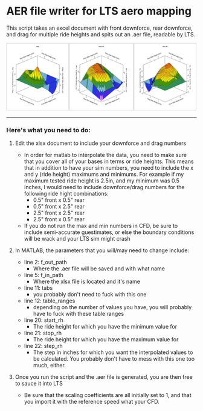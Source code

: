 
# AER file writer for LTS aero mapping

This script takes an excel document with front downforce, rear downforce, and drag for multiple ride heights and spits out an .aer file, readable by LTS.

![aero_map](maps.jpg)

---

### Here's what you need to do:

 1. Edit the xlsx document to include your downforce and drag numbers
	 * In order for matlab to interpolate the data, you need to make sure that you cover all of your bases in terms or ride heights. This means that in addition to have your sim numbers, you need to include the x and y (ride height) maximums and minimums. For example if my maximum tested ride height is 2.5in, and my minimum was 0.5 inches, I would need to include downforce/drag numbers for the following ride hight combinations:
		 * 0.5" front x 0.5" rear
		 * 0.5" front x 2.5" rear
		 * 2.5" front x 2.5" rear
		 * 2.5" front x 0.5" rear
	 * If you do not run the max and min numbers in CFD, be sure to include semi-accurate guestimates, or else the boundary conditions will be wack and your LTS sim might crash


 2. In MATLAB, the parameters that you will/may need to change include:
	 * line 2: f_out_path
		 * Where the .aer file will be saved and with what name
	 * line 5: f_in_path
		 * Where the xlsx file is located and it's name
	 * line 11: tabs
		 * you probably don't need to fuck with this one
	 * line 12: table_ranges
		 * depending on the number of values you have, you will probably have to fuck with these table ranges
	 * line 20: start_rh
		 * The ride height for which you have the minimum value for
	 * line 21: stop_rh
		 * The ride height for which you have the maximum value for
	 * line 22: step_rh
		 * The step in inches for which you want the interpolated values to be calculated. You probably don't have to mess with this one too much, either.


 3. Once you run the script and the .aer file is generated, you are then free to sauce it into LTS
	 * Be sure that the scaling coefficients are all initially set to 1, and that you import it with the reference speed what your CFD.

